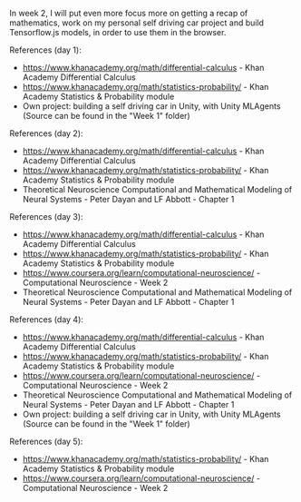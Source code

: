 In week 2, I will put even more focus more on getting a recap of mathematics, work on my personal self driving car project and build Tensorflow.js models, in order to use them in the browser.

References (day 1):

- https://www.khanacademy.org/math/differential-calculus - Khan Academy Differential Calculus
- https://www.khanacademy.org/math/statistics-probability/ - Khan Academy Statistics & Probability module
- Own project: building a self driving car in Unity, with Unity MLAgents (Source can be found in the "Week 1" folder)

References (day 2):

- https://www.khanacademy.org/math/differential-calculus - Khan Academy Differential Calculus
- https://www.khanacademy.org/math/statistics-probability/ - Khan Academy Statistics & Probability module
- Theoretical Neuroscience Computational and Mathematical Modeling of Neural Systems - Peter Dayan and LF Abbott - Chapter 1

References (day 3):

- https://www.khanacademy.org/math/differential-calculus - Khan Academy Differential Calculus
- https://www.khanacademy.org/math/statistics-probability/ - Khan Academy Statistics & Probability module
- https://www.coursera.org/learn/computational-neuroscience/ - Computational Neuroscience - Week 2
- Theoretical Neuroscience Computational and Mathematical Modeling of Neural Systems - Peter Dayan and LF Abbott - Chapter 1

References (day 4):

- https://www.khanacademy.org/math/differential-calculus - Khan Academy Differential Calculus
- https://www.khanacademy.org/math/statistics-probability/ - Khan Academy Statistics & Probability module
- https://www.coursera.org/learn/computational-neuroscience/ - Computational Neuroscience - Week 2
- Theoretical Neuroscience Computational and Mathematical Modeling of Neural Systems - Peter Dayan and LF Abbott - Chapter 1
- Own project: building a self driving car in Unity, with Unity MLAgents (Source can be found in the "Week 1" folder)

References (day 5):

- https://www.khanacademy.org/math/statistics-probability/ - Khan Academy Statistics & Probability module
- https://www.coursera.org/learn/computational-neuroscience/ - Computational Neuroscience - Week 2